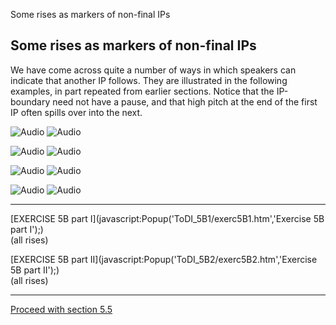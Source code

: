 Some rises as markers of non-final IPs <!-- var popWin // because of the closepopWin() //function it has to be declare global function Popup(URL,NAME) { // alert(URL + NAME); //This opens the window Settings = "toolbar=0, location=0,menubar=0,scrollbars=1," + "left=50,top=20,resizable=1,width=750,height=550" popWin = window.open(URL,"",Settings); popWin.focus(); } function closepopWin() { //This function will close the popup window popWin.close() } function FrameUpdate(URL1, URL2) { parent.audio.location.href = URL1; parent.display.location.href = URL2; } // -->

Some rises as markers of non-final IPs
--------------------------------------

We have come across quite a number of ways in which speakers can indicate that another IP follows. They are illustrated in the following examples, in part repeated from earlier sections. Notice that the IP-boundary need not have a pause, and that high pitch at the end of the first IP often spills over into the next.

![Audio](audio.gif) ![Audio](./audio/gif/035.gif)

![Audio](audio.gif) ![Audio](./audio/gif/036.gif)

![Audio](audio.gif) ![Audio](./audio/gif/037.gif)

![Audio](audio.gif) ![Audio](./audio/gif/038.gif)

* * *

[EXERCISE 5B part I](javascript:Popup('ToDI_5B1/exerc5B1.htm','Exercise 5B part I');)  
(all rises)

[EXERCISE 5B part II](javascript:Popup('ToDI_5B2/exerc5B2.htm','Exercise 5B part II');)  
(all rises)

* * *

[Proceed with section 5.5](rise5.htm)